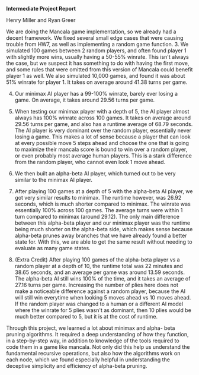 **Intermediate Project Report**

Henry Miller and Ryan Greer

We are doing the Mancala game implementation, so we already had a decent framework. We fixed several small edge cases that were causing trouble from HW7, as well as implementing a random game function.
3. We simulated 100 games between 2 random players, and often found player 1 with slightly more wins, usually having a 50-55% winrate. This isn't always the case, but we suspect it has something to do with having the first move, and some rules that were omitted from this version of Mancala could benefit player 1 as well. We also simulated 10,000 games, and found it was about 51% winrate for player 1. It takes on average around 41.38 turns per game.

4. Our minimax AI player has a 99-100% winrate, barely ever losing a game. On average, it takes around 29.56 turns per game.

5. When testing our minimax player with a depth of 5, the AI player almost always has 100% winrate across 100 games. It takes on average around 29.56 turns per game, and also has a runtime average of 68.79 seconds. The AI player is very dominant over the random player, essentially never losing a game. This makes a lot of sense because a player that can look at every possible move 5 steps ahead and choose the one that is going to maximize their mancala score is bound to win over a random player, or even probably most average human players. This is a stark difference from the random player, who cannot even look 1 move ahead.

6. We then built an alpha-beta AI player, which turned out to be very similar to the minimax AI player.

7.  After playing 100 games at a depth of 5 with the alpha-beta AI player, we got very similar results to minimax. The runtime however, was 26.92 seconds, which is much shorter compared to minimax. The winrate was essentially 100% across 100 games. The average turns were within 1 turn compared to minimax (around 29.12). The only main difference between this alpha-beta player and our minimax player was the runtime being much shorter on the alpha-beta side, which makes sense because alpha-beta prunes away branches that we have already found a better state for. With this, we are able to get the same result without needing to evaluate as many game states.

8. (Extra Credit) After playing 100 games of the alpha-beta player vs a random player at a depth of 10, the runtime total was 22 minutes and 38.65 seconds, and an average per game was around 13.59 seconds. The alpha-beta AI still wins 100% of the time, and it takes an average of 27.16 turns per game. Increasing the number of plies here does not make a noticeable difference against a random player, because the AI will still win everytime when looking 5 moves ahead vs 10 moves ahead. If the random player was changed to a human or a different AI model where the winrate for 5 plies wasn't as dominant, then 10 plies would be much better compared to 5, but it is at the cost of runtime.

Through this project, we learned a lot about minimax and alpha- beta pruning algorithms. It required a deep understanding of how they function, in a step-by-step way, in addition to knowledge of the tools required to code them in a game like mancala. Not only did this help us understand the fundamental recursive operations, but also how the algorithms work on each node, which we found especially helpful in understanding the deceptive simplicity and efficiency of alpha-beta pruning.
